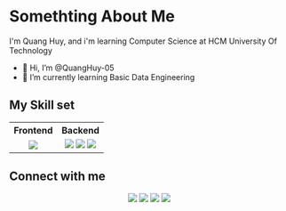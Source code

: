 # Somethting About Me
I'm Quang Huy, and i'm learning Computer Science at HCM University Of Technology  
- 👋 Hi, I’m @QuangHuy-05
- 🌱 I’m currently learning Basic Data Engineering

## My Skill set

<table>
  <tr>
    <th>Frontend</th>
    <th>Backend</th>
  </tr>
  <tr>
    <td align="center">
      <img src="https://img.shields.io/badge/Java-red?style=for-the-badge&logo=java&logoColor=white"/>
    </td>
    <td align="center">
      <img src="https://img.shields.io/badge/C++-blue?style=for-the-badge&logo=c%2B%2B&logoColor=white"/>
      <img src="https://img.shields.io/badge/C-00599C?style=for-the-badge&logo=c&logoColor=white"/>
      <img src="https://img.shields.io/badge/Java-red?style=for-the-badge&logo=java&logoColor=white"/>
    </td>
  </tr>
</table>

## Connect with me

<p align="center">
  <a href="[https://github.com/yourusername](https://github.com/QuangHuy-05)"><img src="https://img.shields.io/badge/GITHUB-181717?style=for-the-badge&logo=github&logoColor=white"/></a>
  <a href="https://linkedin.com/in/yourusername"><img src="https://img.shields.io/badge/LINKEDIN-0077B5?style=for-the-badge&logo=linkedin&logoColor=white"/></a>
  <a href="[https://facebook.com/yourusername](https://www.facebook.com/nguyen.huy.763273/about)"><img src="https://img.shields.io/badge/FACEBOOK-1877F2?style=for-the-badge&logo=facebook&logoColor=white"/></a>
  <a href="[https://instagram.com/yourusername](https://www.instagram.com/nghuy.2005/)"><img src="https://img.shields.io/badge/INSTAGRAM-E4405F?style=for-the-badge&logo=instagram&logoColor=white"/></a>
</p>
<!---
QuangHuy-05/QuangHuy-05 is a ✨ special ✨ repository because its `README.md` (this file) appears on your GitHub profile.
You can click the Preview link to take a look at your changes.
--->
